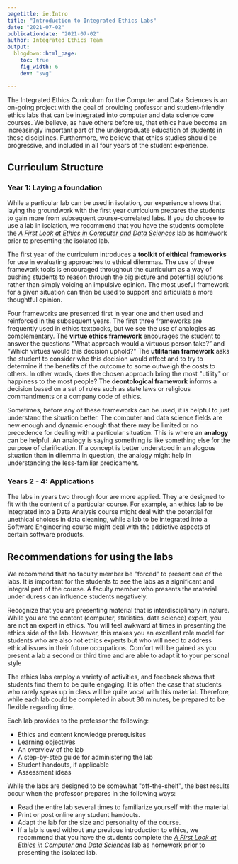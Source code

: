 ```yaml
---
pagetitle: ie:Intro
title: "Introduction to Integrated Ethics Labs"
date: "2021-07-02"
publicationdate: "2021-07-02"
author: Integrated Ethics Team
output:
  blogdown::html_page:
    toc: true
    fig_width: 6
    dev: "svg"

---
```



The Integrated Ethics Curriculum for the Computer and Data Sciences is an
on-going project with the goal of providing professor and student-friendly
ethics labs that can be integrated into computer and data science core courses. We
believe, as have others before us, that ethics have become an increasingly
important part of the undergraduate education of students in these disciplines.
Furthermore, we believe that ethics studies should be progressive, and included
in all four years of the student experience. 

## Curriculum Structure

### Year 1: Laying a foundation

While a particular lab can be used in isolation, our experience
shows that laying the groundwork with the first year curriculum prepares the
students to gain more from subsequent course-correlated labs. If you do choose
to use a lab in isolation, we recommend that you have the students complete the
[*A First Look at Ethics in Computer and Data Sciences*](labs/a-first-look-at-ethics-in-computer-and-data-sciences.md) lab as homework prior 
to presenting the isolated lab.

The first year of the curriculum introduces a **toolkit of eithical frameworks** 
for use in
evaluating approaches to ethical dilemmas. The use of these framework tools is
encouraged throughout the curriculum as a way of pushing students to reason
through the big picture and potential solutions rather than simply voicing an
impulsive opinion. The most useful framework for a given situation can then be
used to support and articulate a more thoughtful opinion.

Four frameworks are presented first in year one and then used and reinforced in the
subsequent years. The first three frameworks are frequently used in ethics
textbooks, but we see the use of analogies as complementary.
The **virtue ethics framework** encourages the student to answer the questions "What
approach would a virtuous person take?” and “Which virtues would this decision
uphold?"
The **utilitarian framework** asks the student to consider who this decision
would affect and to try to determine if the benefits of the outcome to some
outweigh the costs to others. In other words, does the chosen approach bring the
most "utility" or happiness to the most people?
The **deontological framework** informs a decision based on a set of rules such
as state laws or religious commandments or a company code of ethics.

Sometimes, before any of these frameworks can be used, it is helpful to just
understand the situation better. The computer and data science fields are new
enough and dynamic enough that there may be limited or no precedence for dealing
with a particular situation. This is where an **analogy** can be helpful. An analogy
is saying something is like something else for the purpose of clarification.
If a concept is better understood in an alogous situation than in dilemma in
question, the analogy might help in understanding the less-familiar predicament.

### Years 2 - 4: Applications

The labs in years two through four are more applied. They are designed to fit
with the content of a particular course. For example, an ethics lab to be
integrated into a Data Analysis course might deal with the potential for
unethical choices in data cleaning, while a lab to be integrated into a Software
Engineering course might deal with the addictive aspects of certain software
products.

## Recommendations for using the labs

We recommend that no faculty member be "forced" to present one of the labs. It
is important for the students to see the labs as a significant and integral part
of the course. A faculty member who presents the material under duress can
influence students negatively.

Recognize that you are presenting material that is
interdisciplinary in nature. While you are the content (computer, statistics,
data science) expert, you are not an expert in ethics. You will feel awkward at
times in presenting the ethics side of the lab. However, this makes you an
excellent role model for students who are also not ethics experts but who will
need to address ethical issues in their future occupations. Comfort will be
gained as you present a lab a second or third time and are able to adapt it to
your personal style

The ethics labs employ a variety of activities, and feedback shows that students
find them to be quite engaging. It is often the case that students who rarely
speak up in class will be quite vocal with this material. Therefore, while each
lab could be completed in about 30 minutes, be prepared to be flexible regarding
time.

Each lab provides to the professor the following:

* Ethics and content knowledge prerequisites
* Learning objectives
* An overview of the lab
* A step-by-step guide for administering the lab
* Student handouts, if applicable
* Assessment ideas

While the labs are designed to be somewhat "off-the-shelf", the best results
occur when the professor prepares in the following ways: 

* Read the entire lab several times to familiarize yourself with the material.
* Print or post online any student handouts. 
* Adapt the lab for the size and personality of the course. 
* If a lab is used without any previous introduction to ethics, we recommend that you
have the students complete the 
[*A First Look at Ethics in Computer and Data Sciences*](labs/a-first-look-at-ethics-in-computer-and-data-sciences.md) lab as homework prior to presenting 
the isolated lab.


